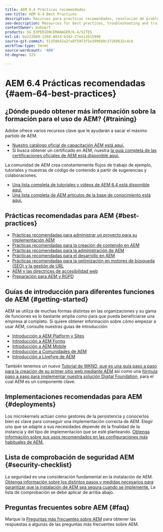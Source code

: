```yaml
---
title: AEM 6.4 Prácticas recomendadas
seo-title: AEM 6.4 Best Practices
description: Recursos para prácticas recomendadas, resolución de problemas y formación para AEM 6.4
seo-description: Resources for best practices, troubleshooting and training for AEM 6.4
contentOwner: bohnert
products: SG_EXPERIENCEMANAGER/6.4/SITES
exl-id: ba222869-1268-481d-b342-27ea12b15999
source-git-commit: 51358642a2fa8f59f3f5e3996b0c37269632c4cb
workflow-type: tm+mt
source-wordcount: '409'
ht-degree: 52%

---
```


# AEM 6.4 Prácticas recomendadas {#aem-64-best-practices}

## ¿Dónde puedo obtener más información sobre la formación para el uso de AEM? {#training}

Adobe ofrece varios recursos clave que le ayudarán a sacar el máximo partido de AEM.

* [Nuestro catálogo oficial de capacitación AEM está aquí.](https://training.adobe.com/training/current-courses.html#solution=adobeExperienceManager&amp;p=1)
* Si busca obtener un certificado en AEM, nuestra [la guía completa de las certificaciones oficiales de AEM está disponible aquí.](https://training.adobe.com/certification/exams.html#p=1&amp;solution=adobeExperienceManager)

La comunidad de AEM crea constantemente flujos de trabajo de ejemplo, tutoriales y muestras de código de contenido a partir de sugerencias y colaboraciones.

* [Una lista completa de tutoriales y vídeos de AEM 6.4 está disponible aquí.](https://experienceleague.adobe.com/docs/experience-manager-tutorials.html#videos-and-tutorials)
* [Una lista completa de AEM artículos de la base de conocimiento está aquí.](https://helpx.adobe.com/es/experience-manager/kb/index/full_kb_list.html)

## Prácticas recomendadas para AEM {#best-practices}

* [Prácticas recomendadas para administrar un proyecto para su implementación AEM](/help/managing/best-practices.md)
* [Prácticas recomendadas para la creación de contenido en AEM](/help/sites-authoring/best-practices.md)
* [Prácticas recomendadas para la administración de AEM](/help/sites-administering/administer-best-practices.md)
* [Prácticas recomendadas para el desarrollo en AEM](/help/sites-developing/best-practices.md)
* [Prácticas recomendadas para la optimización en motores de búsqueda (SEO) y la gestión de URL](/help/managing/seo-and-url-management.md)
* [AEM y las directrices de accesibilidad web ](/help/managing/web-accessibility.md)
* [Preparación para AEM y RGPD](/help/managing/data-protection-and-privacy.md)

## Guías de introducción para diferentes funciones de AEM {#getting-started}

AEM se utiliza de muchas formas distintas en las organizaciones y su gama de funciones es lo bastante amplia como para que pueda beneficiarse una empresa al completo. Si quiere obtener información sobre cómo empezar a usar AEM, consulte nuestras guías de introducción:

* [Introducción a AEM Platform y Sites](/help/sites-deploying/deploy.md#getting-started)
* [Introducción a AEM Forms](/help/forms/using/introduction-aem-forms.md)
* [Introducción a AEM Mobile](/help/mobile/getting-started-aem-mobile.md)
* [Introducción a Comunidades de AEM](/help/communities/getting-started.md)
* [Introducción a Livefyre de AEM](https://experienceleague.adobe.com/docs/livefyre/implementation/getting-started/c-getting-started.html)

También tenemos un nuevo [Tutorial de WKND, que es una guía paso a paso para la creación de su primer sitio web mediante AEM](https://experienceleague.adobe.com/docs/experience-manager-learn/getting-started-wknd-tutorial-develop/overview.html?lang=es) así como una [fórmula paso a paso para implementar nuestra solución Digital Foundation](https://experienceleague.adobe.com/#courses), para el cual AEM es un componente clave.

## Implementaciones recomendadas para AEM {#deployments}

Los microkernels actúan como gestores de la persistencia y conocerlos bien es clave para conseguir una implementación correcta de AEM. Elegir uno que se adapte a sus necesidades depende de la finalidad de la instancia y del tipo de implementación que se esté planteando. [Obtenga información sobre sus usos recomendados en las configuraciones más habituales de AEM.](/help/sites-deploying/recommended-deploys.md)

## Lista de comprobación de seguridad AEM {#security-checklist}

La seguridad es una consideración fundamental en la instalación de AEM. [Obtenga información sobre los distintos pasos y medidas necesarios para garantizar que la instalación de AEM sea segura cuando se implemente.](/help/sites-administering/security-checklist.md) La lista de comprobación se debe aplicar de arriba abajo.

## Preguntas frecuentes sobre AEM {#faq}

Marque la [Preguntas más frecuentes sobre AEM](/help/sites-administering/aem-faqs.md) para obtener las respuestas a algunas de las preguntas más frecuentes sobre AEM.
